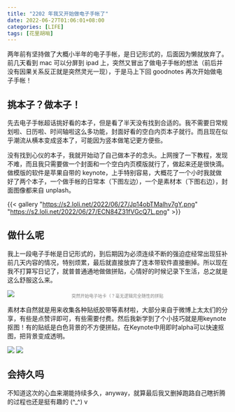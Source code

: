 ```yaml
---
title: "2202 年我又开始做电子手帐了"
date: 2022-06-27T01:06:01+08:00
categories: [LIFE]
tags: [花里胡哨]
---
```

两年前有坚持做了大概小半年的电子手帐，是日记形式的，后面因为懒就放弃了。前几天看到 mac 可以分屏到 ipad 上，突然又冒出了做电子手帐的想法（前后并没有因果关系反正就是突然灵光一现），于是马上下回 goodnotes 再次开始做电子手帐！

<!--more-->

## 挑本子？做本子！

先去电子手帐超话挑好看的本子，但是看了半天没有找到合适的。我不需要日常规划啦、日历啦、时间轴啦这么多功能，封面好看的空白内页本子就行。而且现在似乎潮流从横本变成竖本了，可能因为竖本做笔记更方便些。

没有找到心仪的本子，我就开始动了自己做本子的念头。上网搜了一下教程，发现不难，而且我只需要做一个封面和一个空白内页模版就行了，做起来还是很快滴。做模版的软件是苹果自带的 keynote，上手特别容易，大概花了一个小时我就做好了两个本子，一个做手帐的日常本（下图左边），一个是素材本（下图右边），封面图像都来自 unplash。

{{< gallery "https://s2.loli.net/2022/06/27/Jp14obTMalhv7gY.png" "https://s2.loli.net/2022/06/27/ECN84Z31fVGcQ7L.png" >}}

## 做什么呢
我上一段电子手帐是日记形式的，到后期因为必须连续不断的强迫症经常出现狂补前几天内容的情况，特别烦累，最后就直接放弃了连本带软件直接删掉。所以现在我不打算写日记了，就普普通通地做做拼贴，心情好的时候记录下生活，总之就是这么舒服这么来。

![](https://s2.loli.net/2022/06/27/6nPxymhX5LrYFjI.png)

<center style="font-size:10px;margin-top:-25px;color:gray">突然开始电子咕卡（？毫无逻辑完全随性的拼贴</center>

素材本自然就是用来收集各种贴纸胶带等素材啦，大部分来自于微博上太太们的分享，有些是点赞评即可，有些需要付费。然后我新学到了个小技巧就是用keynote抠图！有的贴纸是白色背景的不方便拼贴，在Keynote中用即时alpha可以快速抠图，把背景变成透明。


![](https://s2.loli.net/2022/06/27/4ejBYlTzwdRaugE.png)
![](https://s2.loli.net/2022/06/27/XLrWGsKZf2AeCdR.png)
## 会持久吗

不知道这次的心血来潮能持续多久，anyway，就算最后我又删掉跑路自己瞎折腾的过程也还是挺有趣的 (^_^) v
